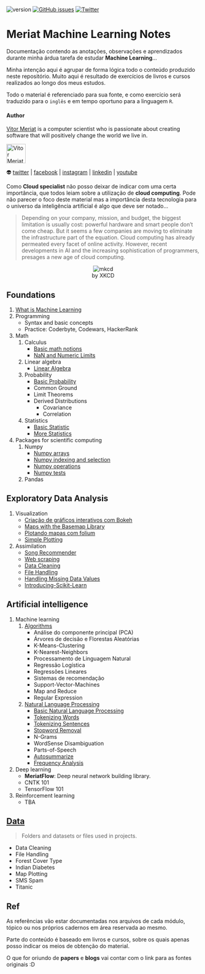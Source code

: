<link rel="stylesheet" href="https://maxcdn.bootstrapcdn.com/font-awesome/4.6.1/css/font-awesome.min.css">

![version](https://img.shields.io/badge/version-v1.0-yellowgreen.svg) [![GitHub issues](https://img.shields.io/github/issues/vitormeriat/meriat-ml-notes.svg)](https://github.com/vitormeriat/meriat-ml-notes/issues) [![Twitter](https://img.shields.io/twitter/url/https/github.com/vitormeriat/meriat-ml-notes.svg?style=social)](https://twitter.com/intent/tweet?text=Wow:&url=%5Bobject%20Object%5D)

# Meriat Machine Learning Notes

Documentação contendo as anotações, observações e aprendizados durante minha árdua tarefa de estudar **Machine Learning**...

Minha intenção aqui é agrupar de forma lógica todo o conteúdo produzido neste repositório. Muito aqui é resultado de exercícios de livros e cursos realizados ao longo dos meus estudos.

Todo o material é referenciado para sua fonte, e como exercício será traduzido para o `inglês` e em tempo oportuno para a linguagem `R`.

#### Author

[Vitor Meriat](http://www.vitormeriat.com.br/) is a computer scientist who is passionate about creating software that will positively change the world we live in.

<img alt="Vitor Meriat" src="http://www.vitormeriat.com.br/assets/images/profile.jpg" height="50" width="50">

:alien: <a class="fa fa-twitter" aria-hidden="true" href="https://twitter.com/vitormeriat" target="_blank"> twitter</a> | <a class="fa fa-facebook" aria-hidden="true" href="https://www.facebook.com/vitormeriat/" target="_blank"> facebook</a> | <a class="fa fa-instagram" aria-hidden="true" href="https://www.instagram.com/vitormeriat/" target="_blank"> instagram</a> | <a class="fa fa-linkedin" aria-hidden="true" href="https://www.linkedin.com/in/vitormeriat" target="_blank"> linkedin</a> | <a class="fa fa-youtube" aria-hidden="true" href="https://www.youtube.com/user/vitormeriat/" target="_blank"> youtube</a>

Como **Cloud specialist** não posso deixar de indicar com uma certa importância, que todos leiam sobre a utilização de **cloud computing**. Pode não parecer o foco deste material mas a importância desta tecnologia para o universo da inteligência artificial é algo que deve ser notado...

> Depending on your company, mission, and budget, the biggest limitation is usually cost: powerful hardware and smart people don’t come cheap. But it seems a few companies are moving to eliminate the infrastructure part of the equation. Cloud computing has already permeated every facet of online activity. However, recent developments in AI and the increasing sophistication of programmers, presages a new age of cloud computing.

<p align="center">
  <img src="https://i0.wp.com/metakermit.com/files/2017/09/compiling.png" alt="mkcd" />
  <br/>
  by XKCD
</p>



## Foundations
1. [What is Machine Learning](/01-concepts/0-what-is-machine-learning.ipynb)
2. Programming
    * Syntax and basic concepts
    * Practice: Coderbyte, Codewars, HackerRank
3. Math
    1. Calculus
        * [Basic math notions](/02-math-probability-statistics/Basic-Math.ipynb)        
        * [NaN and Numeric Limits](/02-math-probability-statistics/NaN-and-Numeric-Limits.ipynb)
    2. Linear algebra
        * [Linear Algebra](/02-math-probability-statistics/Linear-Algebra.ipynb)
    3. Probability 
        * [Basic Probability](/02-math-probability-statistics/Basic-Probability.ipynb)
        * Common Ground
        * Limit Theorems
        * Derived Distributions
            * Covariance
            * Correlation
    4. Statistics
        * [Basic Statistic](/02-math-probability-statistics/Basic-Statistic.ipynb)
        * [More Statistics](/02-math-probability-statistics/Statistics.ipynb)
4. Packages for scientific computing
    1. Numpy
        * [Numpy arrays](/data-assimilation-and-visualization/numpy-arrays.ipynb)
        * [Numpy indexing and selection](/data-assimilation-and-visualization/numpy-indexing-and-selection.ipynb)
        * [Numpy operations](/data-assimilation-and-visualization/numpy-operations.ipynb)
        * [Numpy tests](/data-assimilation-and-visualization/numpy-tests.ipynb)
    2. Pandas
 

## Exploratory Data Analysis

1. Visualization
    * [Criação de gráficos interativos com Bokeh](/data-assimilation-and-visualization/criação-de-gráficos-interativos-com-bokeh.ipynb)  
    * [Maps with the Basemap Library](/data-assimilation-and-visualization/maps-with-the-basemap-library.ipynb)
    * [Plotando mapas com folium](/data-assimilation-and-visualization/plotando-mapas-com-folium.ipynb)
    * [Simple Plotting](/data-assimilation-and-visualization/simple-plotting.ipynb) 
2. Assimilation
    * [Song Recommender](/data-assimilation-and-visualization/song-recommender.ipynb)
    * [Web scraping](/data-assimilation-and-visualization/web-scraping-with-python.ipynb)
    * [Data Cleaning](/data-assimilation-and-visualization/data-cleaning.ipynb)
    * [File Handling](/data-assimilation-and-visualization/file-handling.ipynb)
    * [Handling Missing Data Values](/data-assimilation-and-visualization/handling-missing-data-values.ipynb)
    * [Introducing-Scikit-Learn](/data-assimilation-and-visualization/introducing-scikit-learn.ipynb)



## Artificial intelligence

1. Machine learning
    1. [Algorithms](/algorithms/)
        * Análise do componente principal (PCA)
        * Árvores de decisão e Florestas Aleatórias
        * K-Means-Clustering
        * K-Nearest-Neighbors
        * Processamento de Linguagem Natural
        * Regressão Logística
        * Regressões Lineares
        * Sistemas de recomendação
        * Support-Vector-Machines
        * Map and Reduce
        * Regular Expression
    2. [Natural Language Processing](/natural-language-processing/)
        * [Basic Natural Language Processing](/natural-language-processing/Basic-Natural-Language-Processing.ipynb)
        * [Tokenizing Words](/natural-language-processing/Tokenizing-Words.ipynb)
        * [Tokenizing Sentences](/natural-language-processing/Tokenizing-Sentences.ipynb)
        * [Stopword Removal](/natural-language-processing/Stopword-Removal.ipynb)
        * N-Grams
        * WordSense Disambiguation
        * Parts-of-Speech
        * [Autosummarize](/natural-language-processing/Autosummarize.ipynb)
        * [Frequency Analysis](/natural-language-processing/Frequency-Analysis.ipynb)
2. Deep learning
    * **MeriatFlow**: Deep neural network building library.
    * CNTK 101
    * TensorFlow 101
3. Reinforcement learning
    * TBA



## [Data](/data/)

> Folders and datasets or files used in projects.

* Data Cleaning
* File Handling
* Forest Cover Type
* Indian Diabetes
* Map Plotting
* SMS Spam
* Titanic



## Ref

As referências vão estar documentadas nos arquivos de cada módulo, tópico ou nos próprios cadernos em área reservada ao mesmo.

Parte do conteúdo é baseado em livros e cursos, sobre os quais apenas posso indicar os meios de obtenção do material.

O que for oriundo de **papers** e **blogs** vai contar com o link para as fontes originais :D